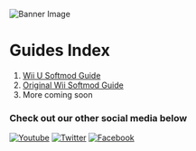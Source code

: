 ![Banner Image](https://WiiMasterRob.github.io/Wii-And-Wii-U-Guides/images/Banner-short.jpg)

# Guides Index

1. [Wii U Softmod Guide](https://WiiMasterRob.github.io/Wii-And-Wii-U-Guides/WiiUSoftMod)
1. [Original Wii Softmod Guide](https://WiiMasterRob.github.io/Wii-And-Wii-U-Guides/OriginalWiiGuide)
1. More coming soon

### Check out our other social media below

[![Youtube](https://WiiMasterRob.github.io/Wii-And-Wii-U-Guides/images/Youtube.png)](https://www.youtube.com/channel/UColJM59KTw-Ty5SiudsTt6A) [![Twitter](https://WiiMasterRob.github.io/Wii-And-Wii-U-Guides/images/Twitter.png)](https://twitter.com/WiiWiiUModders) [![Facebook](https://WiiMasterRob.github.io/Wii-And-Wii-U-Guides/images/FBlogo.png)](https://www.facebook.com/groups/534583420611589)
